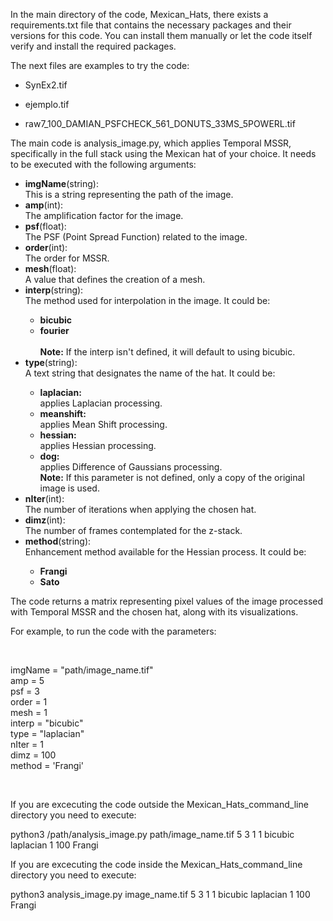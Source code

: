 <p>In the main directory of the code, Mexican_Hats, there exists a requirements.txt file that contains 
the necessary packages and their versions for this code. You can install them manually or let the code 
itself verify and install the required packages.</p>

<p>The next files are examples to try the code:</p>

<ul>
  <li><p>SynEx2.tif</p></li>  
  <li><p>ejemplo.tif</p></li> 
  <li><p>raw7_100_DAMIAN_PSFCHECK_561_DONUTS_33MS_5POWERL.tif</p></li>
</ul>

<p>The main code is analysis_image.py, which applies Temporal MSSR, specifically in the full stack using the Mexican hat of your choice. It needs to be executed with the following arguments:</p>

<ul>
  <li><b>imgName</b>(string):</li> This is a string representing the path of the image.
  <li><b>amp</b>(int):</li> The amplification factor for the image.
  <li><b>psf</b>(float):</li> The PSF (Point Spread Function) related to the image.
  <li><b>order</b>(int):</li> The order for MSSR.
  <li><b>mesh</b>(float):</li> A value that defines the creation of a mesh.
  <li><b>interp</b>(string):</li> The method used for interpolation in the image. It could be:
    <ul>
    <li><b>bicubic</b></li>
    <li><b>fourier</b></li><br>
    <b>Note:</b> If the interp isn't defined, it will default to using bicubic.
    </ul>  
  <li><b>type</b>(string):</li> A text string that designates the name of the hat. It could be:
    <ul>
     <li><b>laplacian:</b></li> applies Laplacian processing.
    <li><b>meanshift:</b></li> applies Mean Shift processing.
    <li><b>hessian:</b></li> applies Hessian processing.
    <li><b>dog:</b></li> applies Difference of Gaussians processing.<br>
    <b>Note:</b> If this parameter is not defined, only a copy of the original image is used.
    </ul>
  <li><b>nIter</b>(int):</li> The number of iterations when applying the chosen hat.
  <li><b>dimz</b>(int):</li> The number of frames contemplated for the z-stack.
  <li><b>method</b>(string):</li> Enhancement method available for the Hessian process. It could be:
   <ul>
    <li><b>Frangi</b></li>
    <li><b>Sato</b></li>
    </ul> 
</ul>

<p>The code returns a matrix representing pixel values of the image processed with Temporal MSSR and the chosen hat, along with its visualizations.<br>

For example, to run the code with the parameters:<p><br>


<p>imgName = "path/image_name.tif"<br>
amp = 5<br>
psf = 3<br>
order = 1<br>
mesh = 1<br>
interp = "bicubic"<br>
type = "laplacian"<br>
nIter = 1<br>
dimz = 100<br>
method = 'Frangi'</p><br>

<p>If you are excecuting the code outside the Mexican_Hats_command_line  directory you need to execute:<br>

python3 /path/analysis_image.py path/image_name.tif 5 3 1 1 bicubic laplacian 1 100 Frangi<br>

If you are excecuting the code inside the Mexican_Hats_command_line  directory you need to execute:<br>

python3 analysis_image.py image_name.tif 5 3 1 1 bicubic laplacian 1 100 Frangi</p><br>
